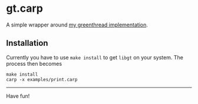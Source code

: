 # gt.carp

A simple wrapper around [my greenthread implementation](https://github.com/hellerve/gt).

## Installation

Currently you have to use `make install` to get `libgt` on your system. The
process then becomes

```
make install
carp -x examples/print.carp
```

<hr/>

Have fun!
